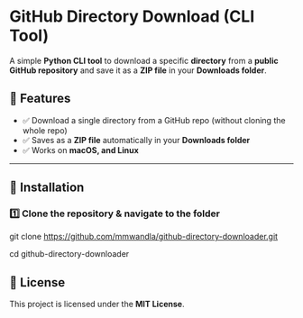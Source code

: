 # **GitHub Directory Download (CLI Tool)**  

A simple **Python CLI tool** to download a specific **directory** from a **public GitHub repository** and save it as a **ZIP file** in your **Downloads folder**.  

## **🚀 Features**  
- ✅ Download a single directory from a GitHub repo (without cloning the whole repo)  
- ✅ Saves as a **ZIP file** automatically in your **Downloads folder**  
- ✅ Works on **macOS, and Linux**  

---

## **📌 Installation**  

### **1️⃣ Clone the repository & navigate to the folder**  

git clone https://github.com/mmwandla/github-directory-downloader.git

cd github-directory-downloader


## **📜 License**  
This project is licensed under the **MIT License**. 
